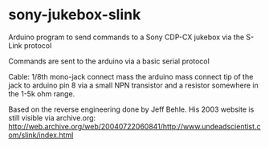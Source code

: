 sony-jukebox-slink
==================

Arduino program to send commands to a Sony CDP-CX jukebox via the S-Link protocol

Commands are sent to the arduino via a basic serial protocol


Cable:
1/8th mono-jack
connect mass the arduino mass
connect tip of the jack to arduino pin 8 via a small NPN transistor and a resistor somewhere in the 1-5k ohm range. 

Based on the reverse engineering done by Jeff Behle.
His 2003 website is still visible via archive.org:
http://web.archive.org/web/20040722060841/http://www.undeadscientist.com/slink/index.html

